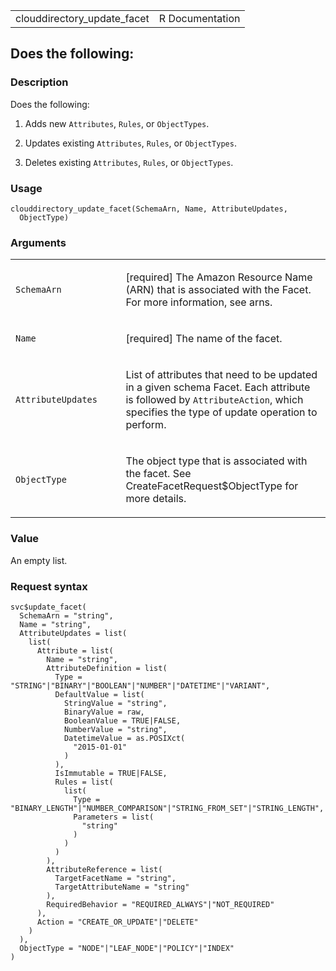 <table style="width: 100%;">
<tbody>
<tr class="odd">
<td>clouddirectory_update_facet</td>
<td style="text-align: right;">R Documentation</td>
</tr>
</tbody>
</table>

## Does the following:

### Description

Does the following:

1.  Adds new `Attributes`, `Rules`, or `ObjectTypes`.

2.  Updates existing `Attributes`, `Rules`, or `ObjectTypes`.

3.  Deletes existing `Attributes`, `Rules`, or `ObjectTypes`.

### Usage

    clouddirectory_update_facet(SchemaArn, Name, AttributeUpdates,
      ObjectType)

### Arguments

<table>
<colgroup>
<col style="width: 35%" />
<col style="width: 65%" />
</colgroup>
<tbody>
<tr class="odd">
<td><code
id="clouddirectory_update_facet_:_SchemaArn">SchemaArn</code></td>
<td><p>[required] The Amazon Resource Name (ARN) that is associated with
the Facet. For more information, see arns.</p></td>
</tr>
<tr class="even">
<td><code id="clouddirectory_update_facet_:_Name">Name</code></td>
<td><p>[required] The name of the facet.</p></td>
</tr>
<tr class="odd">
<td><code
id="clouddirectory_update_facet_:_AttributeUpdates">AttributeUpdates</code></td>
<td><p>List of attributes that need to be updated in a given schema
Facet. Each attribute is followed by <code>AttributeAction</code>, which
specifies the type of update operation to perform.</p></td>
</tr>
<tr class="even">
<td><code
id="clouddirectory_update_facet_:_ObjectType">ObjectType</code></td>
<td><p>The object type that is associated with the facet. See
CreateFacetRequest$ObjectType for more details.</p></td>
</tr>
</tbody>
</table>

### Value

An empty list.

### Request syntax

    svc$update_facet(
      SchemaArn = "string",
      Name = "string",
      AttributeUpdates = list(
        list(
          Attribute = list(
            Name = "string",
            AttributeDefinition = list(
              Type = "STRING"|"BINARY"|"BOOLEAN"|"NUMBER"|"DATETIME"|"VARIANT",
              DefaultValue = list(
                StringValue = "string",
                BinaryValue = raw,
                BooleanValue = TRUE|FALSE,
                NumberValue = "string",
                DatetimeValue = as.POSIXct(
                  "2015-01-01"
                )
              ),
              IsImmutable = TRUE|FALSE,
              Rules = list(
                list(
                  Type = "BINARY_LENGTH"|"NUMBER_COMPARISON"|"STRING_FROM_SET"|"STRING_LENGTH",
                  Parameters = list(
                    "string"
                  )
                )
              )
            ),
            AttributeReference = list(
              TargetFacetName = "string",
              TargetAttributeName = "string"
            ),
            RequiredBehavior = "REQUIRED_ALWAYS"|"NOT_REQUIRED"
          ),
          Action = "CREATE_OR_UPDATE"|"DELETE"
        )
      ),
      ObjectType = "NODE"|"LEAF_NODE"|"POLICY"|"INDEX"
    )
